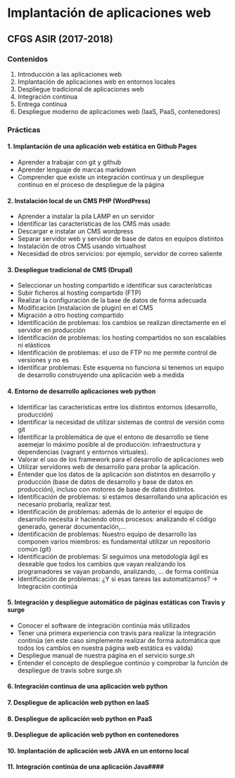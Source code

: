# Implantación de aplicaciones web
## CFGS ASIR (2017-2018)

### Contenidos

1. Introducción a las aplicaciones web
2. Implantación de aplicaciones web en entornos locales
3. Despliegue tradicional de aplicaciones web
4. Integración continua 
5. Entrega continua
6. Despliegue moderno de aplicaciones web (IaaS, PaaS, contenedores)

### Prácticas

#### 1. Implantación de una aplicación web estática en Github Pages

* Aprender a trabajar con git y github
* Aprender lenguaje de marcas markdown
* Comprender que existe un integración continua y un despliegue continuo en el proceso de despliegue de la página

#### 2. Instalación local de un CMS PHP (WordPress)

* Aprender a instalar la pila LAMP en un servidor
* Identificar las características de los CMS más usado
* Descargar e instalar un CMS wordpress
* Separar servidor web y servidor de base de datos en equipos distintos
* Instalación de otros CMS usando virtualhost
* Necesidad de otros servicios: por ejemplo, servidor de correo saliente

#### 3. Despliegue tradicional de CMS (Drupal)

* Seleccionar un hosting compartido e identificar sus características
* Subir ficheros al hosting compartido (FTP)
* Realizar la configuración de la base de datos de forma adecuada
* Modificación (instalación de plugin) en el CMS
* Migración a otro hosting compartido
* Identificación de problemas: los cambios se realizan directamente en el servidor en producción
* Identificación de problemas: los hosting compartidos no son escalables ni elásticos
* Identificación de problemas: el uso de FTP no me permite control de versiones y no es 
* Identificar problemas: Este esquema no funciona si tenemos un equipo de desarrollo construyendo una aplicación web a medida

#### 4. Entorno de desarrollo aplicaciones web python

* Identificar las características entre los distintos entornos (desarrollo, producción)
* Identificar la necesidad de utilizar sistemas de control de versión como git
* Identificar la problemática de que el entono de desarrollo se tiene asemejar lo máximo posible al de producción: infraestructura y dependencias (vagrant y entornos virtuales).
* Valorar el uso de los framework para el desarrollo de aplicaciones web
* Utilizar servidores web de desarrollo para probar la aplicación.
* Entender que los datos de la aplicación son distintos en desarrollo y producción (base de datos de desarrollo y base de datos en producción), incluso con motores de base de datos distintos.
* Identificación de problemas: si estamos desarrollando una aplicación es necesario probarla, realizar test.
* Identificación de problemas: además de lo anterior el equipo de desarrollo necesita ir haciendo otros procesos: analizando el código generado, generar documentación,...
* Identificación de problemas: Nuestro equipo de desarrollo las componen varios miembros: es fundamental utilizar un repositorio común (git)
* Identificación de problemas: Si seguimos una metodología ágil es deseable que todos los cambios que vayan realizando los programadores se vayan probando, analizando, ... de forma continúa
* Identificación de problemas: ¿Y si esas tareas las automatizamos? -> Integración continúa

#### 5. Integración y despliegue automático de páginas estáticas con Travis y surge

* Conocer el software de integración continúa más utilizados
* Tener una primera experiencia con travis para realizar la integración continúa (en este caso simplemente realizar de forma automática que todos los cambios en nuestra página web estática es válida)
* Despliegue manual de nuestra página en el servicio surge.sh
* Entender el concepto de despliegue continúo y comprobar la función de despliegue de travis sobre surge.sh

#### 6. Integración continua de una aplicación web python

#### 7. Despliegue de aplicación web python en IaaS
#### 8. Despliegue de aplicación web python en PaaS
#### 9. Despliegue de aplicación web python en contenedores
#### 10. Implantación de aplicación web JAVA en un entorno local
#### 11. Integración continúa de una aplicación Java#### 




